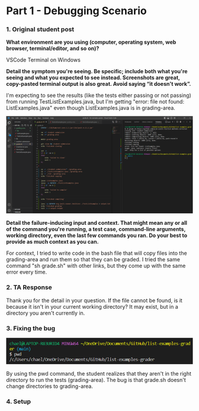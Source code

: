 # Part 1 - Debugging Scenario

### 1. Original student post
**What environment are you using (computer, operating system, web browser, terminal/editor, and so on)?**

VSCode Terminal on Windows

**Detail the symptom you're seeing. Be specific; include both what you're seeing and what you expected to see instead. Screenshots are great, copy-pasted terminal output is also great. Avoid saying “it doesn't work”.**

I'm expecting to see the results (like the tests either passing or not passing) from running TestListExamples.java, but I'm getting "error: file not found: ListExamples.java" even though ListExamples.java is in grading-area.

![Image](help.PNG)

**Detail the failure-inducing input and context. That might mean any or all of the command you're running, a test case, command-line arguments, working directory, even the last few commands you ran. Do your best to provide as much context as you can.**

For context, I tried to write code in the bash file that will copy files into the grading-area and run them so that they can be graded. I tried the same command "sh grade.sh" with other links, but they come up with the same error every time.

### 2. TA Response

Thank you for the detail in your question. If the file cannot be found, is it because it isn't in your current working directory? It may exist, but in a directory you aren't currently in.

### 3. Fixing the bug

![Image](pwdBug.PNG)

By using the pwd command, the student realizes that they aren't in the right directory to run the tests (grading-area). The bug is that grade.sh doesn't change directories to grading-area.

### 4. Setup

